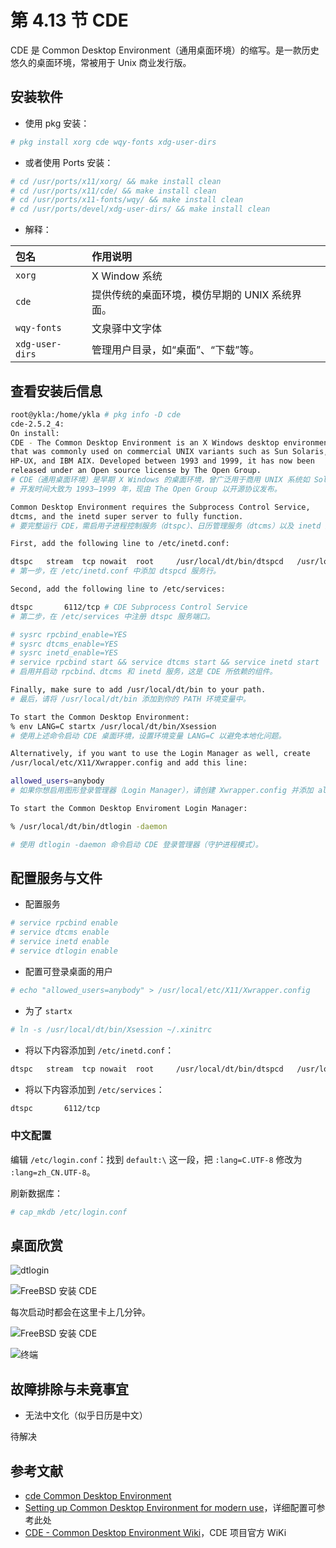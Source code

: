 # 第 4.13 节 CDE

CDE 是 Common Desktop Environment（通用桌面环境）的缩写。是一款历史悠久的桌面环境，常被用于 Unix 商业发行版。


## 安装软件

- 使用 pkg 安装：

```sh
# pkg install xorg cde wqy-fonts xdg-user-dirs
```

- 或者使用 Ports 安装：

```sh
# cd /usr/ports/x11/xorg/ && make install clean
# cd /usr/ports/x11/cde/ && make install clean
# cd /usr/ports/x11-fonts/wqy/ && make install clean
# cd /usr/ports/devel/xdg-user-dirs/ && make install clean 
```


- 解释：

| 包名             | 作用说明                                                                 |
|:------------------|:--------------------------------------------------------------------------|
| `xorg`           |X Window 系统                                          |
| `cde`            | 提供传统的桌面环境，模仿早期的 UNIX 系统界面。                               |
| `wqy-fonts`      | 文泉驿中文字体                                          |
| `xdg-user-dirs`  | 管理用户目录，如“桌面”、“下载”等。                                           |



## 查看安装后信息

```sh
root@ykla:/home/ykla # pkg info -D cde
cde-2.5.2_4:
On install:
CDE - The Common Desktop Environment is an X Windows desktop environment
that was commonly used on commercial UNIX variants such as Sun Solaris,
HP-UX, and IBM AIX. Developed between 1993 and 1999, it has now been
released under an Open source license by The Open Group.
# CDE（通用桌面环境）是早期 X Windows 的桌面环境，曾广泛用于商用 UNIX 系统如 Solaris、HP-UX 和 AIX。
# 开发时间大致为 1993–1999 年，现由 The Open Group 以开源协议发布。

Common Desktop Environment requires the Subprocess Control Service,
dtcms, and the inetd super server to fully function.
# 要完整运行 CDE，需启用子进程控制服务（dtspc）、日历管理服务（dtcms）以及 inetd 超级服务器。

First, add the following line to /etc/inetd.conf:

dtspc	stream	tcp	nowait	root	 /usr/local/dt/bin/dtspcd	/usr/local/dt/bin/dtspcd
# 第一步，在 /etc/inetd.conf 中添加 dtspcd 服务行。

Second, add the following line to /etc/services:

dtspc		6112/tcp # CDE Subprocess Control Service
# 第二步，在 /etc/services 中注册 dtspc 服务端口。

# sysrc rpcbind_enable=YES
# sysrc dtcms_enable=YES
# sysrc inetd_enable=YES
# service rpcbind start && service dtcms start && service inetd start
# 启用并启动 rpcbind、dtcms 和 inetd 服务，这是 CDE 所依赖的组件。

Finally, make sure to add /usr/local/dt/bin to your path.
# 最后，请将 /usr/local/dt/bin 添加到你的 PATH 环境变量中。

To start the Common Desktop Environment:
% env LANG=C startx /usr/local/dt/bin/Xsession
# 使用上述命令启动 CDE 桌面环境，设置环境变量 LANG=C 以避免本地化问题。

Alternatively, if you want to use the Login Manager as well, create
/usr/local/etc/X11/Xwrapper.config and add this line:

allowed_users=anybody
# 如果你想启用图形登录管理器（Login Manager），请创建 Xwrapper.config 并添加 allowed_users=anybody。

To start the Common Desktop Enviroment Login Manager:

% /usr/local/dt/bin/dtlogin -daemon

# 使用 dtlogin -daemon 命令启动 CDE 登录管理器（守护进程模式）。
```

## 配置服务与文件


- 配置服务

```sh
# service rpcbind enable
# service dtcms enable
# service inetd enable
# service dtlogin enable
```

- 配置可登录桌面的用户

```sh
# echo "allowed_users=anybody" > /usr/local/etc/X11/Xwrapper.config
```

- 为了 `startx`

```sh
# ln -s /usr/local/dt/bin/Xsession ~/.xinitrc
```

- 将以下内容添加到 `/etc/inetd.conf`：

```sh
dtspc	stream	tcp	nowait	root	 /usr/local/dt/bin/dtspcd	/usr/local/dt/bin/dtspcd
```

- 将以下内容添加到 `/etc/services`：

```sh
dtspc		6112/tcp
```


### 中文配置

编辑 `/etc/login.conf`：找到 `default:\` 这一段，把 `:lang=C.UTF-8` 修改为 `:lang=zh_CN.UTF-8`。

刷新数据库：

```sh
# cap_mkdb /etc/login.conf
```

## 桌面欣赏


![dtlogin](../.gitbook/assets/cde2.png)

![FreeBSD 安装 CDE](../.gitbook/assets/cde4.png)

每次启动时都会在这里卡上几分钟。

![FreeBSD 安装 CDE](../.gitbook/assets/cde1.png)

![终端](../.gitbook/assets/cde3.png)

## 故障排除与未竟事宜

- 无法中文化（似乎日历是中文）

待解决


## 参考文献

- [cde Common Desktop Environment](https://www.freshports.org/x11/cde)
- [Setting up Common Desktop Environment for modern use](https://forums.freebsd.org/threads/setting-up-common-desktop-environment-for-modern-use.69475/)，详细配置可参考此处
- [CDE - Common Desktop Environment Wiki](https://sourceforge.net/p/cdesktopenv/wiki/FreeBSDBuild/)，CDE 项目官方 WiKi
